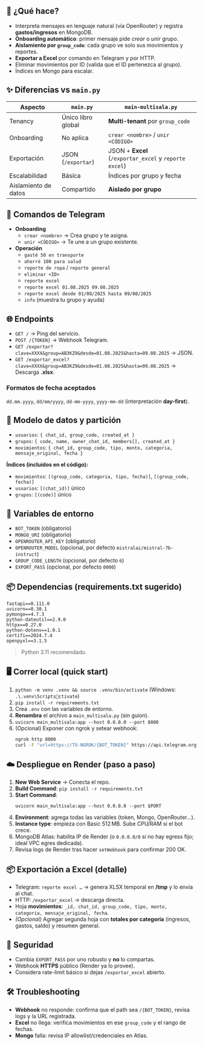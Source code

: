 ## 🧠 ¿Qué hace?
- Interpreta mensajes en lenguaje natural (vía OpenRouter) y registra **gastos/ingresos** en MongoDB.
- **Onboarding automático**: primer mensaje pide *crear* o *unir* grupo.
- **Aislamiento por `group_code`**: cada grupo ve solo sus movimientos y reportes.
- **Exportar a Excel** por comando en Telegram y por HTTP.
- Eliminar movimientos por ID (valida que el ID pertenezca al grupo).
- Índices en Mongo para escalar.

## ✨ Diferencias vs `main.py`
| Aspecto | `main.py` | `main-multisala.py` |
|---|---|---|
| Tenancy | Único libro global | **Multi-tenant** por `group_code` |
| Onboarding | No aplica | `crear <nombre>` / `unir <CÓDIGO>` |
| Exportación | JSON (`/exportar`) | JSON + **Excel** (`/exportar_excel` y `reporte excel`) |
| Escalabilidad | Básica | Índices por grupo y fecha |
| Aislamiento de datos | Compartido | **Aislado por grupo** |

## 💬 Comandos de Telegram
- **Onboarding**  
  - `crear <nombre>` → Crea grupo y te asigna.  
  - `unir <CÓDIGO>` → Te une a un grupo existente.
- **Operación**  
  - `gasté 50 en transporte`  
  - `ahorré 100 para salud`  
  - `reporte de ropa` / `reporte general`  
  - `eliminar <ID>`  
  - `reporte excel`  
  - `reporte excel 01.08.2025 09.08.2025`  
  - `reporte excel desde 01/08/2025 hasta 09/08/2025`  
  - `info` (muestra tu grupo y ayuda)

## 🌐 Endpoints
- `GET /` → Ping del servicio.
- `POST /{TOKEN}` → Webhook Telegram.
- `GET /exportar?clave=XXXX&group=AB3KZ9&desde=01.08.2025&hasta=09.08.2025` → JSON.
- `GET /exportar_excel?clave=XXXX&group=AB3KZ9&desde=01.08.2025&hasta=09.08.2025` → Descarga **.xlsx**.

### Formatos de fecha aceptados
`dd.mm.yyyy`, `dd/mm/yyyy`, `dd-mm-yyyy`, `yyyy-mm-dd` (interpretación **day-first**).

## 🧱 Modelo de datos y partición
- `usuarios`: `{ chat_id, group_code, created_at }`
- `grupos`: `{ code, name, owner_chat_id, members[], created_at }`
- `movimientos`: `{ chat_id, group_code, tipo, monto, categoria, mensaje_original, fecha }`

**Índices (incluidos en el código):**
- `movimientos`: `[(group_code, categoria, tipo, fecha)]`, `[(group_code, fecha)]`
- `usuarios`: `[(chat_id)]` único
- `grupos`: `[(code)]` único

## 🔧 Variables de entorno
- `BOT_TOKEN` (obligatorio)
- `MONGO_URI` (obligatorio)
- `OPENROUTER_API_KEY` (obligatorio)
- `OPENROUTER_MODEL` (opcional, por defecto `mistralai/mistral-7b-instruct`)
- `GROUP_CODE_LENGTH` (opcional, por defecto `6`)
- `EXPORT_PASS` (opcional, por defecto `0000`)

## 📦 Dependencias (requirements.txt sugerido)
```
fastapi==0.111.0
uvicorn==0.30.1
pymongo==4.7.3
python-dateutil==2.9.0
httpx==0.27.0
python-dotenv==1.0.1
certifi==2024.7.4
openpyxl==3.1.5
```
> Python 3.11 recomendado.

## 🖥️ Correr local (quick start)
1. `python -m venv .venv && source .venv/bin/activate` (Windows: `.\.venv\Scriptsctivate`)
2. `pip install -r requirements.txt`
3. Crea `.env` con las variables de entorno.
4. **Renombra** el archivo a `main_multisala.py` (sin guion).
5. `uvicorn main_multisala:app --host 0.0.0.0 --port 8000`
6. (Opcional) Exponer con ngrok y setear webhook:
   ```bash
   ngrok http 8000
   curl -F "url=https://TU-NGROK/{BOT_TOKEN}" https://api.telegram.org/bot$BOT_TOKEN/setWebhook
   ```

## ☁️ Despliegue en Render (paso a paso)
1. **New Web Service** → Conecta el repo.
2. **Build Command**: `pip install -r requirements.txt`
3. **Start Command**:  
   ```
   uvicorn main_multisala:app --host 0.0.0.0 --port $PORT
   ```
4. **Environment**: agrega todas las variables (token, Mongo, OpenRouter…).
5. **Instance type**: empieza con Basic 512 MB. Sube CPU/RAM si el bot crece.
6. MongoDB Atlas: habilita IP de Render (o `0.0.0.0/0` si no hay egress fijo; ideal VPC egres dedicada).
7. Revisa logs de Render tras hacer `setWebhook` para confirmar 200 OK.

## 📦 Exportación a Excel (detalle)
- Telegram: `reporte excel …` → genera XLSX temporal en **/tmp** y lo envía al chat.
- HTTP: `/exportar_excel` → descarga directa.
- Hoja **movimientos**: `_id, chat_id, group_code, tipo, monto, categoria, mensaje_original, fecha`.
- *(Opcional)* Agregar segunda hoja con **totales por categoría** (ingresos, gastos, saldo) y resumen general.

## 🔐 Seguridad
- Cambia `EXPORT_PASS` por uno robusto y **no** lo compartas.
- Webhook **HTTPS** público (Render ya lo provee).
- Considera rate-limit básico si dejas `/exportar_excel` abierto.

## 🛠️ Troubleshooting
- **Webhook** no responde: confirma que el path sea `/{BOT_TOKEN}`, revisa logs y la URL registrada.
- **Excel** no llega: verifica movimientos en ese `group_code` y el rango de fechas.
- **Mongo** falla: revisa IP allowlist/credenciales en Atlas.
